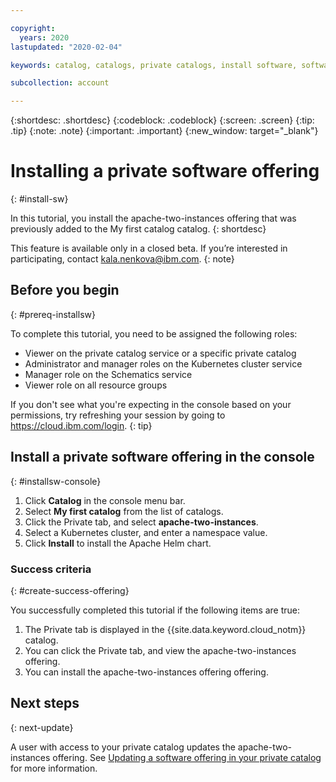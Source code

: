 ```yaml
---

copyright:
  years: 2020
lastupdated: "2020-02-04"

keywords: catalog, catalogs, private catalogs, install software, software offering 

subcollection: account

---
```


{:shortdesc: .shortdesc}
{:codeblock: .codeblock}
{:screen: .screen}
{:tip: .tip}
{:note: .note}
{:important: .important}
{:new_window: target="_blank"}

# Installing a private software offering
{: #install-sw}

In this tutorial, you install the apache-two-instances offering that was previously added to the My first catalog catalog. 
{: shortdesc} 

This feature is available only in a closed beta. If you’re interested in participating, contact kala.nenkova@ibm.com.
{: note}

## Before you begin
{: #prereq-installsw}

To complete this tutorial, you need to be assigned the following roles:

* Viewer on the private catalog service or a specific private catalog
* Administrator and manager roles on the Kubernetes cluster service
* Manager role on the Schematics service
* Viewer role on all resource groups

If you don't see what you're expecting in the console based on your permissions, try refreshing your session by going to https://cloud.ibm.com/login.
{: tip}

## Install a private software offering in the console
{: #installsw-console}

1. Click **Catalog** in the console menu bar.
2. Select **My first catalog** from the list of catalogs. 
1. Click the Private tab, and select **apache-two-instances**.
1. Select a Kubernetes cluster, and enter a namespace value.
1. Click **Install** to install the Apache Helm chart.

### Success criteria
{: #create-success-offering}

You successfully completed this tutorial if the following items are true:

1. The Private tab is displayed in the {{site.data.keyword.cloud_notm}} catalog. 
1. You can click the Private tab, and view the apache-two-instances offering.
2. You can install the apache-two-instances offering offering.

## Next steps
{: next-update}

A user with access to your private catalog updates the apache-two-instances offering. See [Updating a software offering in your private catalog](/docs/account?topic=account-update-private) for more information.



